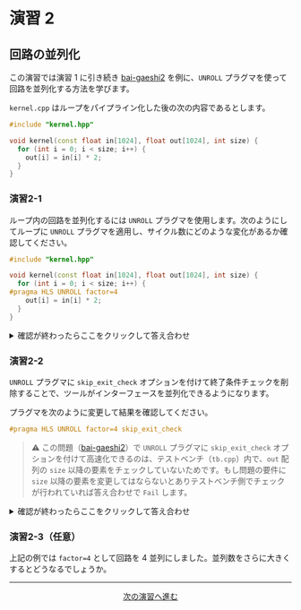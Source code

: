# 演習 2

## 回路の並列化

この演習では演習 1 に引き続き [bai-gaeshi2](https://acri-vhls-challenge.web.app/challenge/bai-gaeshi2) を例に、`UNROLL` プラグマを使って回路を並列化する方法を学びます。

`kernel.cpp` はループをパイプライン化した後の次の内容であるとします。

```cpp
#include "kernel.hpp"

void kernel(const float in[1024], float out[1024], int size) {
  for (int i = 0; i < size; i++) {
    out[i] = in[i] * 2;
  }
}
```

### 演習2-1

ループ内の回路を並列化するには `UNROLL` プラグマを使用します。次のようにしてループに `UNROLL` プラグマを適用し、サイクル数にどのような変化があるか確認してください。

```cpp
#include "kernel.hpp"

void kernel(const float in[1024], float out[1024], int size) {
  for (int i = 0; i < size; i++) {
#pragma HLS UNROLL factor=4
    out[i] = in[i] * 2;
  }
}
```

<details>
  <summary>確認が終わったらここをクリックして答え合わせ</summary>
  
  上記のコードを採点すると次の結果になります。

  ```
  Bytes of kernel code: 270
  CSim: Pass
  HLS: Pass
  CoSim: Pass
  Resource usage
    FF   : 2057
    LUT  : 3200
    DSP  : 3
    BRAM : 0
    URAM : 0
  Clock period (ns): 1.460
  Clock frequency (MHz): 684
  Simulation cycle: 1381
  Simulation time (ns): 2016.260
  ```
  
  回路を並列化したのにもかかわらず、サイクル数が短縮していません。これはループ回数が未知のとき、配列アクセスを行うインターフェースが並列化されないためです。
</details>

### 演習2-2

`UNROLL` プラグマに `skip_exit_check` オプションを付けて終了条件チェックを削除することで、ツールがインターフェースを並列化できるようになります。

プラグマを次のように変更して結果を確認してください。

```cpp
#pragma HLS UNROLL factor=4 skip_exit_check
```

> :warning: この問題（[bai-gaeshi2](https://acri-vhls-challenge.web.app/challenge/bai-gaeshi2)）で `UNROLL` プラグマに `skip_exit_check` オプションを付けて高速化できるのは、テストベンチ（`tb.cpp`）内で、`out` 配列の `size` 以降の要素をチェックしていないためです。もし問題の要件に `size` 以降の要素を変更してはならないとありテストベンチ側でチェックが行われていれば答え合わせで `Fail` します。

<details>
  <summary>確認が終わったらここをクリックして答え合わせ</summary>
  
  `UNROLL` プラグマに `skip_exit_check` オプションを適用するとサイクル数が短縮します。

  ```
  Bytes of kernel code: 286
  CSim: Pass
  HLS: Pass
  CoSim: Pass
  Resource usage
    FF   : 3388
    LUT  : 4454
    DSP  : 12
    BRAM : 0
    URAM : 0
  Clock period (ns): 1.460
  Clock frequency (MHz): 684
  Simulation cycle: 517
  Simulation time (ns): 754.820
  ```
</details>

### 演習2-3（任意）

上記の例では `factor=4` として回路を 4 並列にしました。並列数をさらに大きくするとどうなるでしょうか。

<hr>
<p align="center"><a href="../lab3-interface/">次の演習へ進む</a></p>